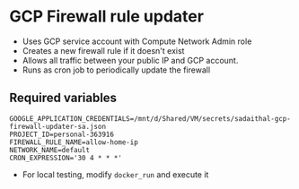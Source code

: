 # GCP Firewall rule updater

* Uses GCP service account with Compute Network Admin role
* Creates a new firewall rule if it doesn't exist
* Allows all traffic between your public IP and GCP account. 
* Runs as cron job to periodically update the firewall

## Required variables

```
GOOGLE_APPLICATION_CREDENTIALS=/mnt/d/Shared/VM/secrets/sadaithal-gcp-firewall-updater-sa.json
PROJECT_ID=personal-363916
FIREWALL_RULE_NAME=allow-home-ip
NETWORK_NAME=default
CRON_EXPRESSION='30 4 * * *'
```

* For local testing, modify `docker_run` and execute it
